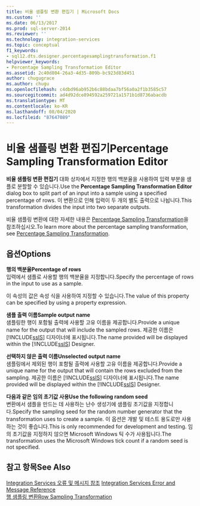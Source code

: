 ```yaml
---
title: 비율 샘플링 변환 편집기 | Microsoft Docs
ms.custom: ''
ms.date: 06/13/2017
ms.prod: sql-server-2014
ms.reviewer: ''
ms.technology: integration-services
ms.topic: conceptual
f1_keywords:
- sql12.dts.designer.percentagesamplingtransformation.f1
helpviewer_keywords:
- Percentage Sampling Transformation Editor
ms.assetid: 2c40d804-26a3-4d35-809b-bc923d83d451
author: chugugrace
ms.author: chugu
ms.openlocfilehash: c4dbd96ab952b6c88bdaa7bf56a0a2f1b3585c57
ms.sourcegitcommit: ad4d92dce894592a259721a1571b1d8736abacdb
ms.translationtype: MT
ms.contentlocale: ko-KR
ms.lasthandoff: 08/04/2020
ms.locfileid: "87647089"
---
```

# <a name="percentage-sampling-transformation-editor"></a><span data-ttu-id="fdd06-102">비율 샘플링 변환 편집기</span><span class="sxs-lookup"><span data-stu-id="fdd06-102">Percentage Sampling Transformation Editor</span></span>
  <span data-ttu-id="fdd06-103">**비율 샘플링 변환 편집기** 대화 상자에서 지정한 행의 백분율을 사용하여 입력 부분을 샘플로 분할할 수 있습니다.</span><span class="sxs-lookup"><span data-stu-id="fdd06-103">Use the **Percentage Sampling Transformation Editor** dialog box to split part of an input into a sample using a specified percentage of rows.</span></span> <span data-ttu-id="fdd06-104">이 변환으로 인해 입력이 두 개의 별도 출력으로 나뉩니다.</span><span class="sxs-lookup"><span data-stu-id="fdd06-104">This transformation divides the input into two separate outputs.</span></span>  
  
 <span data-ttu-id="fdd06-105">비율 샘플링 변환에 대한 자세한 내용은 [Percentage Sampling Transformation](data-flow/transformations/percentage-sampling-transformation.md)을 참조하십시오.</span><span class="sxs-lookup"><span data-stu-id="fdd06-105">To learn more about the percentage sampling transformation, see [Percentage Sampling Transformation](data-flow/transformations/percentage-sampling-transformation.md).</span></span>  
  
## <a name="options"></a><span data-ttu-id="fdd06-106">옵션</span><span class="sxs-lookup"><span data-stu-id="fdd06-106">Options</span></span>  
 <span data-ttu-id="fdd06-107">**행의 백분율**</span><span class="sxs-lookup"><span data-stu-id="fdd06-107">**Percentage of rows**</span></span>  
 <span data-ttu-id="fdd06-108">입력에서 샘플로 사용할 행의 백분율을 지정합니다.</span><span class="sxs-lookup"><span data-stu-id="fdd06-108">Specify the percentage of rows in the input to use as a sample.</span></span>  
  
 <span data-ttu-id="fdd06-109">이 속성의 값은 속성 식을 사용하여 지정할 수 있습니다.</span><span class="sxs-lookup"><span data-stu-id="fdd06-109">The value of this property can be specified by using a property expression.</span></span>  
  
 <span data-ttu-id="fdd06-110">**샘플 출력 이름**</span><span class="sxs-lookup"><span data-stu-id="fdd06-110">**Sample output name**</span></span>  
 <span data-ttu-id="fdd06-111">샘플링한 행이 포함될 출력에 사용할 고유 이름을 제공합니다.</span><span class="sxs-lookup"><span data-stu-id="fdd06-111">Provide a unique name for the output that will include the sampled rows.</span></span> <span data-ttu-id="fdd06-112">제공한 이름은 [!INCLUDE[ssIS](../includes/ssis-md.md)] 디자이너에 표시됩니다.</span><span class="sxs-lookup"><span data-stu-id="fdd06-112">The name provided will be displayed within the [!INCLUDE[ssIS](../includes/ssis-md.md)] Designer.</span></span>  
  
 <span data-ttu-id="fdd06-113">**선택하지 않은 출력 이름**</span><span class="sxs-lookup"><span data-stu-id="fdd06-113">**Unselected output name**</span></span>  
 <span data-ttu-id="fdd06-114">샘플링에서 제외된 행이 포함될 출력에 사용할 고유 이름을 제공합니다.</span><span class="sxs-lookup"><span data-stu-id="fdd06-114">Provide a unique name for the output that will contain the rows excluded from the sampling.</span></span> <span data-ttu-id="fdd06-115">제공한 이름은 [!INCLUDE[ssIS](../includes/ssis-md.md)] 디자이너에 표시됩니다.</span><span class="sxs-lookup"><span data-stu-id="fdd06-115">The name provided will be displayed within the [!INCLUDE[ssIS](../includes/ssis-md.md)] Designer.</span></span>  
  
 <span data-ttu-id="fdd06-116">**다음과 같은 임의 초기값 사용**</span><span class="sxs-lookup"><span data-stu-id="fdd06-116">**Use the following random seed**</span></span>  
 <span data-ttu-id="fdd06-117">변환에서 샘플을 만드는 데 사용하는 난수 생성기에 샘플링 초기값을 지정합니다.</span><span class="sxs-lookup"><span data-stu-id="fdd06-117">Specify the sampling seed for the random number generator that the transformation uses to create a sample.</span></span> <span data-ttu-id="fdd06-118">이 옵션은 개발 및 테스트 용도로만 사용하는 것이 좋습니다.</span><span class="sxs-lookup"><span data-stu-id="fdd06-118">This is only recommended for development and testing.</span></span> <span data-ttu-id="fdd06-119">임의 초기값을 지정하지 않으면 Microsoft Windows 틱 수가 사용됩니다.</span><span class="sxs-lookup"><span data-stu-id="fdd06-119">The transformation uses the Microsoft Windows tick count if a random seed is not specified.</span></span>  
  
## <a name="see-also"></a><span data-ttu-id="fdd06-120">참고 항목</span><span class="sxs-lookup"><span data-stu-id="fdd06-120">See Also</span></span>  
 <span data-ttu-id="fdd06-121">[Integration Services 오류 및 메시지 참조](../../2014/integration-services/integration-services-error-and-message-reference.md) </span><span class="sxs-lookup"><span data-stu-id="fdd06-121">[Integration Services Error and Message Reference](../../2014/integration-services/integration-services-error-and-message-reference.md) </span></span>  
 [<span data-ttu-id="fdd06-122">행 샘플링 변환</span><span class="sxs-lookup"><span data-stu-id="fdd06-122">Row Sampling Transformation</span></span>](data-flow/transformations/row-sampling-transformation.md)  
  
  

